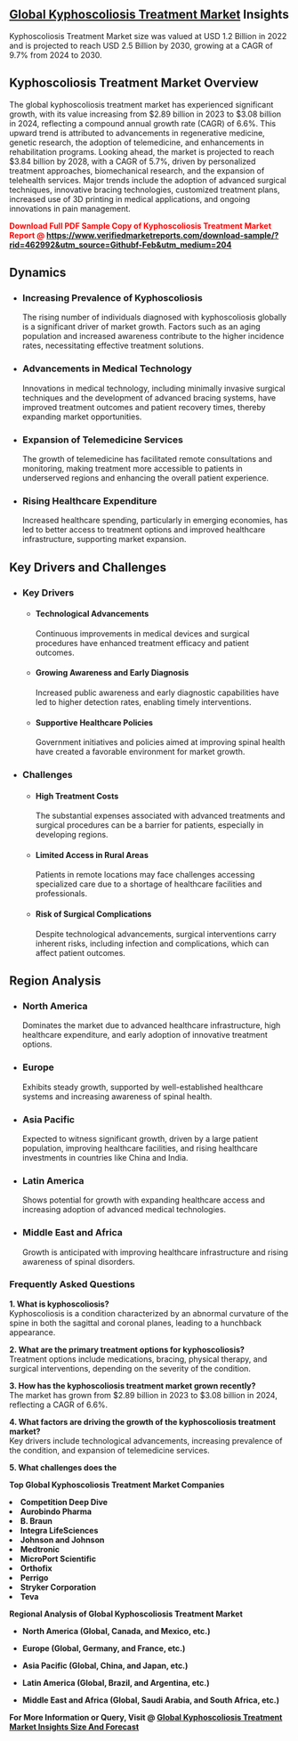 <h2><a href="https://www.verifiedmarketreports.com/download-sample/?rid=462992&amp;utm_source=Githubf&amp;utm_medium=204" target="_blank">Global Kyphoscoliosis Treatment Market</a> Insights</h2><p>Kyphoscoliosis Treatment Market size was valued at USD 1.2 Billion in 2022 and is projected to reach USD 2.5 Billion by 2030, growing at a CAGR of 9.7% from 2024 to 2030.</p><p> <h2>Kyphoscoliosis Treatment Market Overview</h2> <p>The global kyphoscoliosis treatment market has experienced significant growth, with its value increasing from $2.89 billion in 2023 to $3.08 billion in 2024, reflecting a compound annual growth rate (CAGR) of 6.6%. This upward trend is attributed to advancements in regenerative medicine, genetic research, the adoption of telemedicine, and enhancements in rehabilitation programs. Looking ahead, the market is projected to reach $3.84 billion by 2028, with a CAGR of 5.7%, driven by personalized treatment approaches, biomechanical research, and the expansion of telehealth services. Major trends include the adoption of advanced surgical techniques, innovative bracing technologies, customized treatment plans, increased use of 3D printing in medical applications, and ongoing innovations in pain management. </p> <p><strong><p><span class=""><span style="color: #ff0000;"><strong>Download Full PDF Sample Copy of Kyphoscoliosis Treatment Market Report</strong> @ </span><a href="https://www.verifiedmarketreports.com/download-sample/?rid=462992&amp;utm_source=Githubf-Feb&amp;utm_medium=204" target="_blank">https://www.verifiedmarketreports.com/download-sample/?rid=462992&amp;utm_source=Githubf-Feb&amp;utm_medium=204</a></span></p></strong></p> <h2>Dynamics</h2> <ul> <li><h3>Increasing Prevalence of Kyphoscoliosis</h3> <p>The rising number of individuals diagnosed with kyphoscoliosis globally is a significant driver of market growth. Factors such as an aging population and increased awareness contribute to the higher incidence rates, necessitating effective treatment solutions. </p> </li> <li><h3>Advancements in Medical Technology</h3> <p>Innovations in medical technology, including minimally invasive surgical techniques and the development of advanced bracing systems, have improved treatment outcomes and patient recovery times, thereby expanding market opportunities. </p> </li> <li><h3>Expansion of Telemedicine Services</h3> <p>The growth of telemedicine has facilitated remote consultations and monitoring, making treatment more accessible to patients in underserved regions and enhancing the overall patient experience. </p> </li> <li><h3>Rising Healthcare Expenditure</h3> <p>Increased healthcare spending, particularly in emerging economies, has led to better access to treatment options and improved healthcare infrastructure, supporting market expansion. </p> </li> </ul> <h2>Key Drivers and Challenges</h2> <ul> <li><h3>Key Drivers</h3> <ul> <li><h4>Technological Advancements</h4> <p>Continuous improvements in medical devices and surgical procedures have enhanced treatment efficacy and patient outcomes. </p> </li> <li><h4>Growing Awareness and Early Diagnosis</h4> <p>Increased public awareness and early diagnostic capabilities have led to higher detection rates, enabling timely interventions. </p> </li> <li><h4>Supportive Healthcare Policies</h4> <p>Government initiatives and policies aimed at improving spinal health have created a favorable environment for market growth. </p> </li> </ul> </li> <li><h3>Challenges</h3> <ul> <li><h4>High Treatment Costs</h4> <p>The substantial expenses associated with advanced treatments and surgical procedures can be a barrier for patients, especially in developing regions. </p> </li> <li><h4>Limited Access in Rural Areas</h4> <p>Patients in remote locations may face challenges accessing specialized care due to a shortage of healthcare facilities and professionals. </p> </li> <li><h4>Risk of Surgical Complications</h4> <p>Despite technological advancements, surgical interventions carry inherent risks, including infection and complications, which can affect patient outcomes. </p> </li> </ul> </li> </ul> <h2>Region Analysis</h2> <ul> <li><h3>North America</h3> <p>Dominates the market due to advanced healthcare infrastructure, high healthcare expenditure, and early adoption of innovative treatment options. </p> </li> <li><h3>Europe</h3> <p>Exhibits steady growth, supported by well-established healthcare systems and increasing awareness of spinal health. </p> </li> <li><h3>Asia Pacific</h3> <p>Expected to witness significant growth, driven by a large patient population, improving healthcare facilities, and rising healthcare investments in countries like China and India. </p> </li> <li><h3>Latin America</h3> <p>Shows potential for growth with expanding healthcare access and increasing adoption of advanced medical technologies. </p> </li> <li><h3>Middle East and Africa</h3> <p>Growth is anticipated with improving healthcare infrastructure and rising awareness of spinal disorders. </p> </li> </ul> <h3>Frequently Asked Questions</h3> <p><strong>1. What is kyphoscoliosis?</strong><br>Kyphoscoliosis is a condition characterized by an abnormal curvature of the spine in both the sagittal and coronal planes, leading to a hunchback appearance. </p> <p><strong>2. What are the primary treatment options for kyphoscoliosis?</strong><br>Treatment options include medications, bracing, physical therapy, and surgical interventions, depending on the severity of the condition. </p> <p><strong>3. How has the kyphoscoliosis treatment market grown recently?</strong><br>The market has grown from $2.89 billion in 2023 to $3.08 billion in 2024, reflecting a CAGR of 6.6%. </p> <p><strong>4. What factors are driving the growth of the kyphoscoliosis treatment market?</strong><br>Key drivers include technological advancements, increasing prevalence of the condition, and expansion of telemedicine services. </p> <p><strong>5. What challenges does the</p><p><strong>Top Global Kyphoscoliosis Treatment Market Companies</strong></p><div data-test-id=""><p><li>Competition Deep Dive</li><li> Aurobindo Pharma</li><li> B. Braun</li><li> Integra LifeSciences</li><li> Johnson and Johnson</li><li> Medtronic</li><li> MicroPort Scientific</li><li> Orthofix</li><li> Perrigo</li><li> Stryker Corporation</li><li> Teva</li></p><div><strong>Regional Analysis of&nbsp;Global Kyphoscoliosis Treatment Market</strong></div><ul><li dir="ltr"><p dir="ltr">North America&nbsp;(Global, Canada, and Mexico, etc.)</p></li><li dir="ltr"><p dir="ltr">Europe (Global, Germany, and France, etc.)</p></li><li dir="ltr"><p dir="ltr">Asia Pacific&nbsp;(Global, China, and Japan, etc.)</p></li><li dir="ltr"><p dir="ltr">Latin America&nbsp;(Global, Brazil, and Argentina, etc.)</p></li><li dir="ltr">Middle East and Africa&nbsp;(Global, Saudi Arabia, and South Africa, etc.)</li></ul><p><strong>For More Information or Query, Visit @&nbsp;</strong><strong><a href="https://www.verifiedmarketreports.com/product/kyphoscoliosis-treatment-market/?utm_source=Githubf&amp;utm_medium=204" target="_blank">Global Kyphoscoliosis Treatment Market Insights Size And Forecast</a></strong></p></div>
